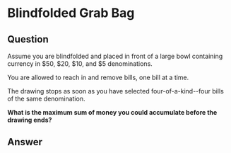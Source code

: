 # Blindfolded Grab Bag

## Question

Assume you are blindfolded and placed in front of a large bowl containing currency in $50, $20, $10, and $5 denominations.

You are allowed to reach in and remove bills, one bill at a time.

The drawing stops as soon as you have selected four-of-a-kind--four bills of the same denomination.

__What is the maximum sum of money you could accumulate before the drawing ends?__

## Answer